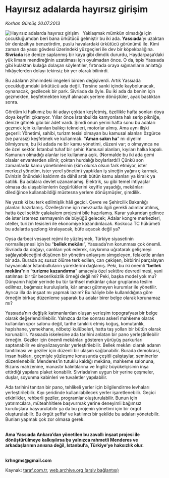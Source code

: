 # Hayırsız adalarda hayırsız girişim

*Korhan Gümüş 20.07.2013*

<div class="yazi"><img align="left" alt="Hayırsız adalarda hayırsız girişim" border="0" src="http://www.taraf.com.tr/fotoraflar/makaleler/hayirsiz-adalarda-hayirsiz-girisim-2_3177_orijinal.jpg" style="border-right-width:10px; border-color:#FFFFFF"/><p>Yaklaşmak mümkün olmadığı için çocukluğumdan beri bana ürkütücü gelmiştir bu iki ada. <b>Yassıada</b>’yı uzaktan bir denizaltıya benzetirdim, puslu havalardaki ürkütücü görünümü ile. Kimi zaman da yassı gövdesi üzerindeki yüzgeçleri ile dev bir köpekbalığına. <b>Sivriada</b> ise denize saplanmış bir kaya gibi dimdik dururdu, Haydarpaşa’daki yük limanı mendireğinin uzatılması için oyulmadan önce. O da, tıpkı Yassıada gibi kulaktan kulağa dolaşan söylentiler, fırtınada oraya sığınanların anlattığı hikâyelerden dolayı tekinsiz bir yer olarak bilinirdi.</p>
<p>Bu adaların zihnimdeki imgeleri birden değişiverdi. Artık Yassıada çocukluğumdaki ürkütücü ada değil. Tersine sanki içinde kaybolunacak, oynanacak, gezilecek bir park. Sivriada da öyle. Bu iki ada da benim için gezmekten, keşfetmekten keyif alınacak yerlere dönüştüler, ayak bastıktan sonra.</p>
<p>Gördüm ki halkımız bu iki adayı çoktan keşfetmiş, özellikle hafta sonları doya doya keyfini çıkarıyor. Yıllar önce İstanbul’da kamyonlara halı serip pikniğe, denize gitmek gibi bir âdet vardı. Şimdi onun yerini hafta sonu bu adaları gezmek için kullanılan balıkçı tekneleri, motorlar almış. Ama aynı ilişki geçerli: Yönetimi, sahibi, turizm tesisi olmayan bu kamusal alanları özgürce (ve parasız) keşfetmek ve kullanmak. “<b>Aman sakın ha</b>” mı diyelim bilmiyorum, bu iki adada ne bir kamu yönetimi, düzeni var; o olmayınca ne de özel sektör. İstanbul tuhaf bir şehir. Kamusal alanları, kıyıları halka kapalı. Kamunun olmadığı alanlar ise kullanıma açık. (Normalde bu iki ada gemi olsalar envanterden silinir, çoktan hurdalığı boylarlardı!) Çünkü son zamanlarda kamu yönetimlerinin (kim olursa olsun fark etmiyor, ister merkezî yönetim, ister yerel yönetim) yaptıkları iş sineğin yağını çıkarmak. Evinizin önündeki kaldırım da dâhil artık bütün kamu alanları ya kiralık ya satılık. Bu adalara devlet uzanamamış. Elektrik, su gibi temel ihtiyaçlar olmasa da ulaşabilenlerin özgürlüklerini keyifle yaşadığı, mekânları dilediğince kullanabildiği müstesna yerlere dönüşmüşler, şimdilik. </p>
<p>Ne yazık ki bu terk edilmişlik hâli geçici. Çevre ve Şehircilik Bakanlığı planları hazırlamış. Özelleştirme için mevzuatla ilgili gerekli adımlar atılmış, hatta özel sektör çalakalem projesini bile hazırlamış. Karar yukarıdan gelince de ister istemez sermayenin de büyüğü gelecek; Adalar kongre merkezleri, oteller, turizm tesisleri ile ekonomiye kazandırılacak. Koskoca TC hükümeti bu adalarda şezlong kiralayacak, büfe açacak değil ya?</p>
<p>Oysa darbeci vesayet rejimi ile yüzleşmek, Türkiye siyasetinin normalleşmesi için bu “<b>bellek mekânı</b>”, Yassıada’nın korunması çok önemli. Sivriada da doğayı, canlıları yok ederek, soykırıma uğratarak gelişmeyi sağlayabileceğini düşünen bir yönetim anlayışını simgeleyen, felaketle anılan bir ada. Burada aç susuz ölüme terk edilen, can çekişen, birbirini parçalayan hayvancıklar İstanbulluların yüreklerini dağlamış. Peki, bu iki önemli “<b>bellek mekânı</b>”nın “<b>turizme kazandırma</b>” amacıyla özel sektöre devredilmesi, yani satılması bir tür beceriksizlik örneği değil mi? Peki, başka model yok mu? Dünyanın hiçbir yerinde bu tür tarihsel mekânlar çıkar gruplarına teslim edilmez, bağımsız kuruluşlarla, kâr amacı gütmeyen kurumlar ile yönetilir. Ayrıca illa da inşaat mı yapmak lazım? Bu hâliyle bile kullanıldığına göre örneğin birkaç düzenleme yaparak bu adalar birer belge olarak korunamaz mı?</p>
<p>Yassıada’nın değişik katmanlardan oluşan yerleşim topografyası bir belge olarak değerlendirilebilir. Yalnızca darbe sonrası askerî mahkeme olarak kullanılan spor salonu değil, tarihe tanıklık etmiş koğuş, komutanlık, hapishane, yemekhane, nöbetçi kulübeleri, hatta taş yolları bir bütün olarak korunabilir. Yassıada iskelesine ada tarihini anlatan bir pano yerleştirilebilir örneğin. Geziler için önemli mekânları gösteren yürüyüş parkurları saptanabilir ve sinyalizasyonlar yerleştirilebilir. Bellek mekânı olarak adanın tanıtılması ve geziler için düzenli bir ulaşım sağlanabilir. Burada demokrasi, insan hakları, geçmişle yüzleşme konusunda çeşitli çalıştaylar, seminerler düzenlenebilir. Menderes’in tutuklu kaldığı mekâna, mahkeme salonuna, Bizans mahzenine, manastır kalıntılarına ve İngiliz büyükelçisinin inşa ettirdiği yapılara plaket konabilir. Sivriada’nın uygun bir yerine çeşmeler, duşlar, soyunma kabinleri ve tuvaletler yapılabilir.</p>
<p>Ada tarihini tanıtan bir pano, tehlikeli yerler için bilgilendirme levhaları yerleştirilebilir. Kıyı şeridinde kullanılabilecek yerler işaretlenebilir. Geçici etkinlikler, rehberli geziler, programlar oluşturulabilir. Bunun için yatırımcılara, müteahhitlere başvurmak yerine deneyimli bağımsız kuruluşlara başvurulabilir ya da bu projenin yönetimi için bir örgüt oluşturulabilir. Bu örgüt şeffaf ve katılımcı bir şekilde bu adaları yönetebilir. Bunları yapmak çok zor olmasa gerek.</p>
<p><b><br/>Ama Yassıada Ankara’dan yönetilen bu zavallı inşaat projesi ile dönüştürülmeye kalkışılırsa bu yalnızca rahmetli Menderes ve arkadaşlarının anısına değil, İstanbul’a, Türkiye’ye haksızlık olur.</b></p>
<p><br/><b>krhngms@gmail.com</b> </p>
<p></p>
</div>

Kaynak: [taraf.com.tr](http://www.taraf.com.tr:80/korhan-gumus/makale-hayirsiz-adalarda-hayirsiz-girisim-2.htm), [web.archive.org (arşiv bağlantısı)](http://web.archive.org/web/20130905060611/http://www.taraf.com.tr:80/korhan-gumus/makale-hayirsiz-adalarda-hayirsiz-girisim-2.htm)
